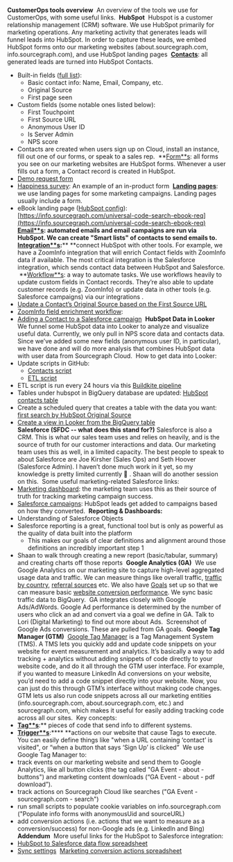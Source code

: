 **CustomerOps tools overview**
​
An overview of the tools we use for CustomerOps, with some useful links.
​
​
**HubSpot**
​
Hubspot is a customer relationship management (CRM) software. We use HubSpot primarily for marketing operations. Any marketing activity that generates leads will funnel leads into HubSpot. In order to capture these leads, we embed HubSpot forms onto our marketing websites (about.sourcegraph.com, info.sourcegraph.com), and use HubSpot landing pages
​
**[Contacts](https://app.hubspot.com/contacts/2762526/contacts/list/view/all/)**: all generated leads are turned into HubSpot Contacts.
​
​
* Built-in fields ([full list](https://knowledge.hubspot.com/contacts/hubspots-default-contact-properties)):
​
    * Basic contact info: Name, Email, Company, etc.
​
    * Original Source
​
    * First page seen 
​
* Custom fields (some notable ones listed below):
​
    * First Touchpoint
​
    * First Source URL
​
    * Anonymous User ID
​
    * Is Server Admin
​
    * NPS score
​
* Contacts are created when users sign up on Cloud, install an instance, fill out one of our forms, or speak to a sales rep.
​
**[Form**s](https://app.hubspot.com/forms/2762526): all forms you see on our marketing websites are HubSpot forms. Whenever a user fills out a form, a Contact record is created in HubSpot.
​
* [Demo request form](https://app.hubspot.com/forms/2762526/310000a0-2b6b-4da2-89e9-2be930a8a298/performance)
​
* [Happiness survey](https://app.hubspot.com/forms/2762526/417ec50b-39b4-41fa-a267-75da6f56a7cf/performance ): An example of an in-product form
​
**[Landing pages](https://app.hubspot.com/website/2762526/pages/landing)**: we use landing pages for some marketing campaigns. Landing pages usually include a form.
​
* eBook landing page ([HubSpot config](https://app.hubspot.com/content/2762526/edit/25681347967/content)): [https://info.sourcegraph.com/universal-code-search-ebook-req](https://info.sourcegraph.com/universal-code-search-ebook-req) 
​
**[Email**s](https://app.hubspot.com/email/2762526/manage/state/all): automated emails and email campaigns are run via HubSpot. We can create "Smart lists" of contacts to send emails to. 
​
**[Integration**s](https://app.hubspot.com/integrations-settings/2762526/installed)**:**** **connect HubSpot with other tools. For example, we have a ZoomInfo integration that will enrich Contact fields with ZoomInfo data if available. The most critical integration is the Salesforce integration, which sends contact data between HubSpot and Salesforce.
​
**[Workflow**s](https://app.hubspot.com/workflows/2762526): a way to automate tasks. We use workflows heavily to update custom fields in Contact records. They’re also able to update customer records (e.g. ZoomInfo) or update data in other tools (e.g. Salesforce campaigns) via our integrations . 
​
* [Update a Contact’s Original Source based on the First Source URL](https://app.hubspot.com/workflows/2762526/platform/flow/53778208/edit ) 
​
* [ZoomInfo field enrichment workflow](https://app.hubspot.com/workflows/2762526/platform/flow/37549333/edit ): 
​
* [Adding a Contact to a Salesforce campaign](https://app.hubspot.com/workflows/2762526/platform/flow/42642275/edit ) 
​
**HubSpot Data in Looker**
​
We funnel some HubSpot data into Looker to analyze and visualize useful data. Currently, we only pull in NPS score data and contacts data. Since we’ve added some new fields (anonymous user ID, in particular), we have done and will do more analysis that combines HubSpot data with user data from Sourcegraph Cloud.
​
How to get data into Looker: 
​
* Update scripts in GitHub: 
​
    * [Contacts script](https://github.com/sourcegraph/analytics/blob/master/HubSpot%20ETL/get_contacts.py)
​
    * [ETL script](https://github.com/sourcegraph/analytics/tree/master/HubSpot%20ETL  ) 
​
* ETL script is run every 24 hours via this [Buildkite pipeline](https://buildkite.com/sourcegraph/analytics )
​
* Tables under hubspot in BigQuery database are updated: [HubSpot contacts table](https://console.cloud.google.com/bigquery?project=telligentsourcegraph&p=telligentsourcegraph&page=table&d=hubspot&t=contacts )
​
* Create a scheduled query that creates a table with the data you want: [first search by HubSpot Original Source](https://console.cloud.google.com/bigquery/scheduled-queries/locations/us/configs/60fef56b-0000-21c2-996c-089e0826838c/runs?project=telligentsourcegraph)
​
* [Create a view in Looker from the BigQuery table](https://sourcegraph.looker.com/projects/sourcegraph_events/files/first_search_by_contact.view.lkml)  
​
**Salesforce (SFDC -- what does this stand for?)**
​
Salesforce is also a CRM. This is what our sales team uses and relies on heavily, and is the source of truth for our customer interactions and data. Our marketing team uses this as well, in a limited capacity. The best people to speak to about Salesforce are Joe Kirsher (Sales Ops) and Seth Hoover (Salesforce Admin). I haven’t done much work in it yet, so my knowledge is pretty limited currently 🙂 . Shaan will do another session on this.
​
Some useful marketing-related Salesforce links: 
​
* [Marketing dashboard](https://sourcegraph2020.lightning.force.com/lightning/r/Dashboard/01Z3t000001BU2XEAW/view?queryScope=userFolders ): the marketing team uses this as their source of truth for tracking marketing campaign success.
​
* [Salesforce campaigns](https://sourcegraph2020.lightning.force.com/lightning/o/Campaign/list?filterName=00B3t000008NLSaEAO): HubSpot leads get added to campaigns based on how they converted.
​
**Reporting & Dashboards:**
​
* Understanding of Salesforce Objects
​
* Salesforce reporting is a great, functional tool but is only as powerful as the quality of data built into the platform 
​
    * This makes our goals of clear definitions and alignment around those definitions an incredibly important step 1
​
* Shaan to walk through creating a new report (basic/tabular, summary) and creating charts off those reports
​
**Google Analytics (GA)**
​
We use Google Analytics on our marketing site to capture high-level aggregated usage data and traffic. We can measure things like overall traffic, [traffic by country](https://analytics.google.com/analytics/web/#/report/visitors-geo/a40540747w150533180p155508056/), [referral sources](https://analytics.google.com/analytics/web/#/report/trafficsources-overview/a40540747w150533180p155508056/) etc. We also have [Goals](https://analytics.google.com/analytics/web/#/a40540747w150533180p155508056/admin/goals/table) set up so that we can measure basic [website conversion performance](https://analytics.google.com/analytics/web/#/report/conversions-goals-overview/a40540747w150533180p155508056/_u.date00=20210101&_u.date01=20210309/). We sync basic traffic data to BigQuery.
​
GA integrates closely with Google Ads/AdWords. Google Ad performance is determined by the number of users who click an ad and convert via a goal we define in GA. Talk to Lori (Digital Marketing) to find out more about Ads.
​
Screenshot of Google Ads conversions. These are pulled from GA goals. 
​
**Google Tag Manager (GTM)**
​
[Google Tag Manager](https://support.google.com/tagmanager#topic=3441647) is a Tag Management System (TMS). A TMS lets you quickly add and update code snippets on your website for event measurement and analytics. It’s basically a way to add tracking + analytics without adding snippets of code directly to your website code, and do it all through the GTM user interface. For example, if you wanted to measure LinkedIn Ad conversions on your website, you’d need to add a code snippet directly into your website. Now, you can just do this through GTM’s interface without making code changes.
​
GTM lets us also run code snippets across all our marketing entities (info.sourcegraph.com, about.sourcegraph.com, etc.) and sourcegraph.com, which makes it useful for easily adding tracking code across all our sites.
​
Key concepts: 
​
* **[Tag**s](https://tagmanager.google.com/?utm_source=marketingplatform.google.com&utm_medium=et&utm_campaign=marketingplatform.google.com%2Fabout%2Ftag-manager%2F#/container/accounts/6000399571/containers/30433084/workspaces/66/tags)**:** pieces of code that send info to different systems.
​
* **[Trigger**s](https://tagmanager.google.com/?utm_source=marketingplatform.google.com&utm_medium=et&utm_campaign=marketingplatform.google.com%2Fabout%2Ftag-manager%2F#/container/accounts/6000399571/containers/30433084/workspaces/66/triggers)**:**** **actions on our website that cause Tags to execute. You can easily define things like "when a URL containing ‘contact’ is visited", or “when a button that says ‘Sign Up’ is clicked”
​
We use Google Tag Manager to:
​
* track events on our marketing website and send them to Google Analytics, like all button clicks (the tag called "GA Event - about - buttons") and marketing content downloads (“GA Event - about - pdf download”). 
​
* track actions on Sourcegraph Cloud like searches ("GA Event - sourcegraph.com - search") 
​
* run small scripts to populate cookie variables on info.sourcegraph.com ("Populate info forms with anonymousUid and sourceURL)
​
* add conversion actions (i.e. actions that we want to measure as a conversion/success) for non-Google ads (e.g. LinkedIn and Bing)
​
**Addendum**
​
More useful links for the HubSpot to Salesforce integration:
​
* [HubSpot to Salesforce data flow spreadsheet](https://docs.google.com/spreadsheets/d/1Jw-t7y0Rmni-vR9gy28Ewy6IVzwu9JyJjW2pwDQOPJk/edit#gid=0)
​
* [Sync settings](https://app.hubspot.com/integrations-settings/2762526/installed/salesforce/syncsettings )
​
[Marketing conversion actions spreadsheet](https://docs.google.com/spreadsheets/d/1tKRToLb2WRhVKJojTMQIj28TaLQfB58F57QQh5IICbU/edit#gid=0)
